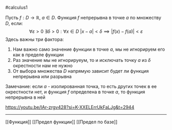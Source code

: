 #calculus1 

Пусть $f : D \to \mathbb{R}$, $a \in D$. 
Функция $f$ непрерывна в точке $a$ по множеству $D$, если:
$$
\forall\varepsilon>0 \ \exists \delta>0 : \forall x \in D \ |x-a| < \delta \implies |f(x) - f(a) | <\varepsilon
$$
Здесь важны три фактора:
1. Нам важно само значение функции в точке $a$, мы не игнорируем его как в пределе функции
2. Раз значение мы не игнорируеум, то и исключать точку $a$ из $\delta$ окрестности нам не нужно
3. От выбора множества $D$ напрямую зависит будет ли функция непрерывна или разрывна

Замечание: если $a$ - изолированная точка, то есть других точек в ее окрестности нет, и функция $f$ определена в точке $a$, то функция непрерывна в ней

https://youtu.be/IAr-zrgv428?si=K-XXELErrUkFaLJg&t=2944

---
[[Функция]] [[Предел функции]] [[Предел по базе]]